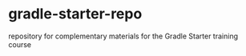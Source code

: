 # gradle-starter-repo
repository for complementary materials for the Gradle Starter training course
